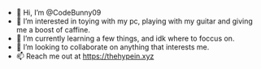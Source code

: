 - 👋 Hi, I’m @CodeBunny09
- 👀 I’m interested in toying with my pc, playing with my guitar and giving me a boost of caffine.
- 🌱 I’m currently learning a few things, and idk where to foccus on.
- 💞️ I’m looking to collaborate on anything that interests me.
- 📫 Reach me out at https://thehypein.xyz

<!---
CodeBunny09/CodeBunny09 is a ✨ special ✨ repository because its `README.md` (this file) appears on your GitHub profile.
You can click the Preview link to take a look at your changes.
--->
